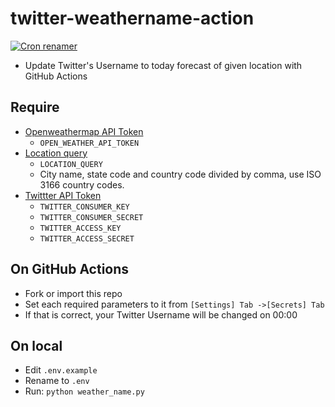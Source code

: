# twitter-weathername-action

[![Cron renamer](https://github.com/eggplants/twitter-weathername-action/workflows/Cron%20renamer/badge.svg)](https://github.com/eggplants/twitter-weathername-action/actions?query=workflow%3A%22Cron+renamer%22)

- Update Twitter's Username to today forecast of given location with GitHub Actions

## Require

- [Openweathermap API Token](https://openweathermap.org/appid)
  - `OPEN_WEATHER_API_TOKEN`
- [Location query](https://openweathermap.org/current#name)
  - `LOCATION_QUERY`
  - City name, state code and country code divided by comma, use ISO 3166 country codes.
- [Twittter API Token](https://developer.twitter.com/en/docs/twitter-api/getting-started/guide)
  - `TWITTER_CONSUMER_KEY`
  - `TWITTER_CONSUMER_SECRET`
  - `TWITTER_ACCESS_KEY`
  - `TWITTER_ACCESS_SECRET`

## On GitHub Actions

- Fork or import this repo
- Set each required parameters to it from `[Settings] Tab ->[Secrets] Tab`
- If that is correct, your Twitter Username will be changed on 00:00

## On local

- Edit `.env.example`
- Rename to `.env`
- Run: `python weather_name.py`
